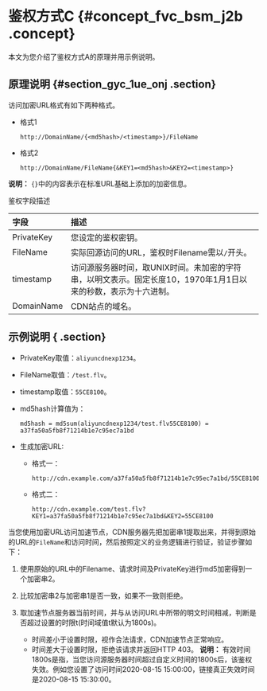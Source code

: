 # 鉴权方式C {#concept_fvc_bsm_j2b .concept}

本文为您介绍了鉴权方式A的原理并用示例说明。

## 原理说明 {#section_gyc_1ue_onj .section}

访问加密URL格式有如下两种格式。

-   格式1

    ``` {#d7e42}
    http://DomainName/{<md5hash>/<timestamp>}/FileName
    ```

-   格式2

    ``` {#d7e48}
    http://DomainName/FileName{&KEY1=<md5hash>&KEY2=<timestamp>}
    ```


**说明：** `{}`中的内容表示在标准URL基础上添加的加密信息。

鉴权字段描述

|字段|描述|
|:-|:-|
|PrivateKey|您设定的鉴权密钥。|
|FileName|实际回源访问的URL，鉴权时Filename需以`/`开头。|
|timestamp|访问源服务器时间，取UNIX时间。未加密的字符串，以明文表示。固定长度10，1970年1月1日以来的秒数，表示为十六进制。|
|DomainName|CDN站点的域名。|

## 示例说明 { .section}

-   PrivateKey取值：`aliyuncdnexp1234`。
-   FileName取值：`/test.flv`。
-   timestamp取值：`55CE8100`。
-   md5hash计算值为：

    ``` {#d7e153}
    md5hash = md5sum(aliyuncdnexp1234/test.flv55CE8100) = a37fa50a5fb8f71214b1e7c95ec7a1bd
    ```

-   生成加密URL:
    -   格式一：

        ``` {#d7e163}
        http://cdn.example.com/a37fa50a5fb8f71214b1e7c95ec7a1bd/55CE8100/test.flv
        ```

    -   格式二：

        ``` {#d7e169}
        http://cdn.example.com/test.flv?KEY1=a37fa50a5fb8f71214b1e7c95ec7a1bd&KEY2=55CE8100
        ```


当您使用加密URL访问加速节点，CDN服务器先把加密串1提取出来，并得到原始的URL的`FileName`和访问时间，然后按照定义的业务逻辑进行验证，验证步骤如下：

1.  使用原始的URL中的Filename、请求时间及PrivateKey进行md5加密得到一个加密串2。
2.  比较加密串2与加密串1是否一致，如果不一致则拒绝。
3.  取加速节点服务器当前时间，并与从访问URL中所带的明文时间相减，判断是否超过设置的时限t\(时间域值t默认为1800s\)。

    -   时间差小于设置时限，视作合法请求，CDN加速节点正常响应。
    -   时间差大于设置时限，拒绝该请求并返回HTTP 403。
    **说明：** 有效时间1800s是指，当您访问源服务器时间超过自定义时间的1800s后，该鉴权失效。例如您设置了访问时间2020-08-15 15:00:00，链接真正失效时间是2020-08-15 15:30:00。


